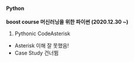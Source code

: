 #### Python

**boost course 머신러닝을 위한 파이썬 (2020.12.30 ~)** <br>
1) Pythonic CodeAsterisk
* Asterisk 이해 잘 못했음!
* Case Study 건너뜀

